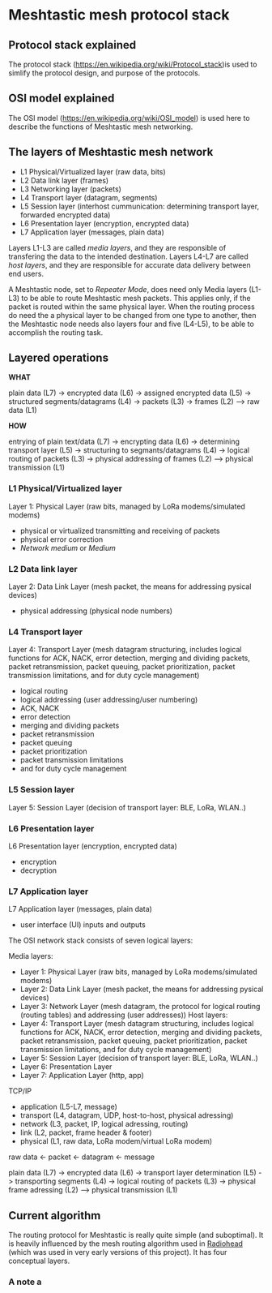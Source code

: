 # Meshtastic mesh protocol stack

## Protocol stack explained

The protocol stack (https://en.wikipedia.org/wiki/Protocol_stack)is used to simlify the protocol design, and purpose of the protocols.

## OSI model explained

The OSI model (https://en.wikipedia.org/wiki/OSI_model) is used here to describe the functions of Meshtastic mesh networking. 

## The layers of Meshtastic mesh network

* L1 Physical/Virtualized layer (raw data, bits)
* L2 Data link layer (frames)
* L3 Networking layer (packets)
* L4 Transport layer (datagram, segments)
* L5 Session layer (interhost cummunication: determining transport layer, forwarded encrypted data)
* L6 Presentation layer (encryption, encrypted data)
* L7 Application layer (messages, plain data)

Layers L1-L3 are called *media layers*, and they are responsible of transfering the data to the intended destination. Layers L4-L7 are called *host layers*, and they are responsible for accurate data delivery between end users.

A Meshtastic node, set to *Repeater Mode*, does need only Media layers (L1-L3) to be able to route Meshtastic mesh packets. This applies only, if the packet is routed within the same physical layer. When the routing process do need the a physical layer to be changed from one type to another, then the Meshtastic node needs also layers four and five (L4-L5), to be able to accomplish the routing task.

## Layered operations

**WHAT**

plain data (L7) -> encrypted data (L6) -> assigned encrypted data (L5) -> structured segments/datagrams (L4) -> packets (L3) -> frames (L2) --> raw data (L1)

**HOW**

entrying of plain text/data (L7) -> encrypting data (L6) -> determining transport layer (L5) -> structuring to segmants/datagrams (L4) -> logical routing of packets (L3) -> physical addressing of frames (L2) --> physical transmission (L1)

### L1 Physical/Virtualized layer 

Layer 1: Physical Layer (raw bits, managed by LoRa modems/simulated modems)

* physical or virtualized transmitting and receiving of packets
* physical error correction
* *Network medium* or *Medium*

### L2 Data link layer

Layer 2: Data Link Layer (mesh packet, the means for addressing pysical devices)

* physical addressing (physical node numbers)

### L4 Transport layer 

Layer 4: Transport Layer (mesh datagram structuring, includes logical functions for ACK, NACK, error detection, merging and dividing packets, packet retransmission, packet queuing, packet prioritization, packet transmission limitations, and for duty cycle management)

* logical routing
* logical addressing (user addressing/user numbering)
* ACK, NACK
* error detection
* merging and dividing packets
* packet retransmission
* packet queuing
* packet prioritization
* packet transmission limitations
* and for duty cycle management

### L5 Session layer

Layer 5: Session Layer (decision of transport layer: BLE, LoRa, WLAN..)

### L6 Presentation layer

L6 Presentation layer (encryption, encrypted data)

* encryption
* decryption

### L7 Application layer

L7 Application layer (messages, plain data)

* user interface (UI) inputs and outputs










The OSI network stack consists of seven logical layers:

Media layers:
* Layer 1: Physical Layer (raw bits, managed by LoRa modems/simulated modems)
* Layer 2: Data Link Layer (mesh packet, the means for addressing pysical devices)
* Layer 3: Network Layer (mesh datagram, the protocol for logical routing (routing tables) and addressing (user addresses))
Host layers:
* Layer 4: Transport Layer (mesh datagram structuring, includes logical functions for ACK, NACK, error detection, merging and dividing packets, packet retransmission, packet queuing, packet prioritization, packet transmission limitations, and for duty cycle management)
* Layer 5: Session Layer (decision of transport layer: BLE, LoRa, WLAN..)
* Layer 6: Presentation Layer
* Layer 7: Application Layer (http, app)

TCP/IP

* application (L5-L7, message)
* transport (L4, datagram, UDP, host-to-host, physical adressing)
* network (L3, packet, IP, logical adressing, routing)
* link (L2, packet, frame header & footer)
* physical (L1, raw data, LoRa modem/virtual LoRa modem)



raw data <- packet <- datagram <- message







plain data (L7) -> encrypted data (L6) -> transport layer determination (L5) -> transporting segments (L4) -> logical routing of packets (L3) -> physical frame adressing (L2) --> physical transmission (L1)


## Current algorithm

The routing protocol for Meshtastic is really quite simple (and suboptimal). It is heavily influenced by the mesh routing algorithm used in [Radiohead](https://www.airspayce.com/mikem/arduino/RadioHead/) (which was used in very early versions of this project). It has four conceptual layers.



### A note a
